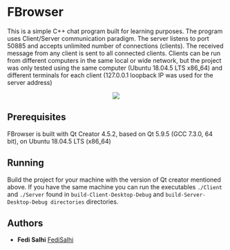# FBrowser
This is a simple C++ chat program built for learning purposes. The program uses Client/Server communication paradigm. The server listens to port 50885 and accepts unlimited number of connections (clients). The received message from any client is sent to all connected clients. Clients can be run from different computers in the same local or wide network, but the project was only tested using the same computer (Ubuntu 18.04.5 LTS x86_64) and different terminals for each client (127.0.0.1 loopback IP was used for the server address)



<p align="center">
<img align="center" src="https://user-images.githubusercontent.com/45536639/119264821-573a1680-bbed-11eb-818f-0f69092156f1.png"> 
</p>

## Prerequisites

FBrowser is built with Qt Creator 4.5.2, based on Qt 5.9.5 (GCC 7.3.0, 64 bit), on Ubuntu 18.04.5 LTS (x86_64)

## Running 
Build the project for your machine with the version of Qt creator mentioned above. If you have the same machine you can run the executables ``` ./Client ``` and ``` ./Server ``` found in ``` build-Client-Desktop-Debug ``` and ``` build-Server-Desktop-Debug directories ``` directories.

## Authors

* **Fedi Salhi** [FediSalhi](https://github.com/FediSalhi)
